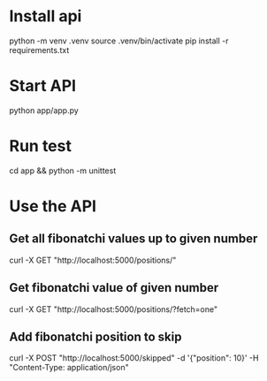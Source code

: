 # Install api
python -m venv .venv
source .venv/bin/activate
pip install -r requirements.txt

# Start API
python app/app.py

# Run test
cd app && python -m unittest

# Use the API

## Get all fibonatchi values up to given number
curl -X GET "http://localhost:5000/positions/<position>"

## Get fibonatchi value of given number
curl -X GET "http://localhost:5000/positions/<position>?fetch=one"

## Add fibonatchi position to skip
curl -X POST "http://localhost:5000/skipped" -d '{"position": 10}' -H "Content-Type: application/json"

